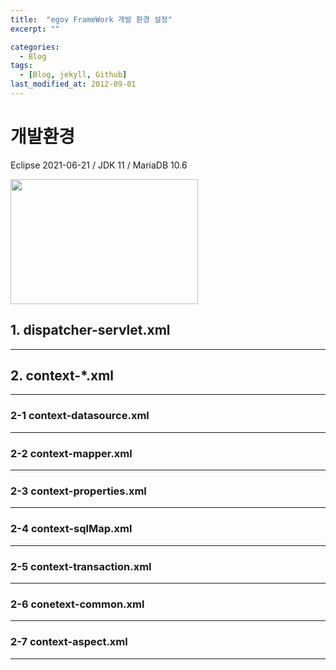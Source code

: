 ```yaml
---
title:  "egov FrameWork 개발 환경 설정"
excerpt: ""

categories:
  - Blog
tags:
  - [Blog, jekyll, Github]
last_modified_at: 2012-09-01
---
```

# 개발환경
Eclipse 2021-06-21 / JDK 11 / MariaDB 10.6

<img src="https://woon7650.github.io/assets/img/context-xml.png" width="300" height="200">



## 1. dispatcher-servlet.xml

---
## 2. context-*.xml

---
### 2-1 context-datasource.xml

---
### 2-2 context-mapper.xml

---
### 2-3 context-properties.xml

---
### 2-4 context-sqlMap.xml

---
### 2-5 context-transaction.xml

---
### 2-6 conetext-common.xml

---
### 2-7 context-aspect.xml

---

